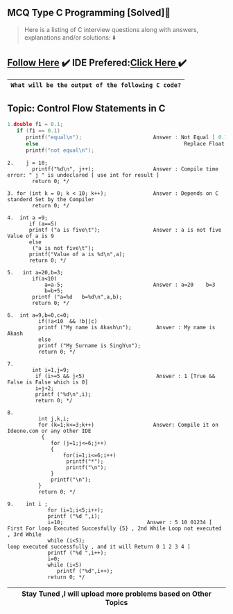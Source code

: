 ## MCQ Type C Programming [Solved]:name_badge:
> Here is a listing of C interview questions along with answers, explanations and/or solutions: :arrow_down:
## [Follow Here](https://github.com/0xSingh/) :heavy_check_mark: IDE Prefered:[Click Here ](https://ideone.com/)  :heavy_check_mark:
 
|                                `What will be the output of the following C code?`                                |
|--------------------------------------------------------------------------------------------------------------------|

## Topic: Control Flow Statements in C
```C
1.double f1 = 0.1;
   if (f1 == 0.1)
      printf("equal\n");                       Answer : Not Equal [ 0.1 is by default represented as a Double ]  
      else                                               Replace Float into Double to Get your desired answer      
      printf("not equal\n");        
```
```
2.    j = 10;
        printf("%d\n", j++);                   Answer : Compile time error: " j " is undeclared [ use int for result ]
        return 0; */

```
```
3. for (int k = 0; k < 10; k++);               Answer : Depends on C standerd Set by the Compiler
        return 0; */

```
```
4.  int a =9;
       if (a==5)
       printf ("a is five\t");                 Answer : a is not five     Value of a is 9
       else
        ("a is not five\t");
       printf("Value of a is %d\n",a);
       return 0; */
 ```
```
5.   int a=20,b=3;
        if(a<10)
            a=a-5;                             Answer : a=20    b=3
            b=b+5;
        printf ("a=%d   b=%d\n",a,b);
        return 0; */
```
```
6.  int a=9,b=0,c=0;
          if(!a<10  && !b||c)
          printf ("My name is Akash\n");        Answer : My name is Akash
          else
          printf ("My Surname is Singh\n");
          return 0; */
```
```
7.
        int i=1,j=9;
         if (i>=5 && j<5)                       Answer : 1 [True && False is False which is 0]
         i=j+2;
         printf ("%d\n",i);
         return 0; */
 ```
 ```
8.
           int j,k,i;                           
           for (k=1;k<=3;k++)                   Answer: Compile it on Ideone.com or any other IDE
            {
               for (j=1;j<=6;j++)                
               {
                   for(i=1;i<=6;i++)
                    printf("*");
                    printf("\n");
               }
               printf("\n");
           }
           return 0; */
```
```
9.    int i ;
             for (i=1;i<5;i++);
             printf ("%d ",i);
             i=10;                           Answer : 5 10 01234 [ First For loop Executed Succesfully {5} , 2nd While Loop not executed , 3rd While 
             while (i<5);                                               loop executed successfully , and it will Return 0 1 2 3 4 ]
             printf ("%d ",i++);
             i=0;
             while (i<5)
                printf ("%d",i++);
             return 0; */
 ```            
|Stay Tuned ,I will upload more problems based on Other Topics|
|-------------------------------------------------------------|
